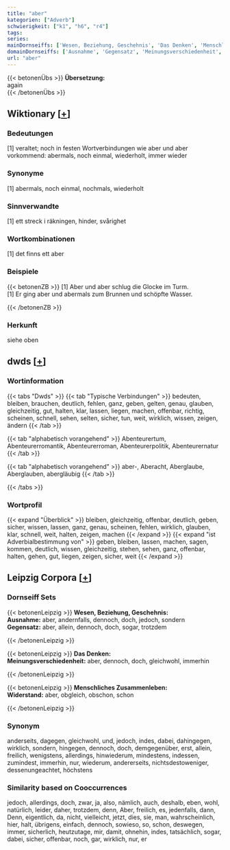 ```yaml
---
title: "aber"
kategorien: ["Adverb"]
schwierigkeit: ["k1", "h6", "r4"]
tags:
series:
mainDornseiffs: ['Wesen, Beziehung, Geschehnis', 'Das Denken', 'Menschliches Zusammenleben']
domainDornseiffs: ['Ausnahme', 'Gegensatz', 'Meinungsverschiedenheit', 'Widerstand']
url: "aber"
---
```


{{< betonenÜbs >}}
**Übersetzung:**  
again  
{{< /betonenÜbs >}}

## Wiktionary [[+](https://de.wiktionary.org/wiki/aber)]

### Bedeutungen
[1] veraltet; noch in festen Wortverbindungen wie aber und aber vorkommend: abermals, noch einmal, wiederholt, immer wieder  

### Synonyme
[1] abermals, noch einmal, nochmals, wiederholt  

### Sinnverwandte
[1] ett streck i räkningen, hinder, svårighet  

### Wortkombinationen
[1] det finns ett aber  

### Beispiele
{{< betonenZB >}}
[1] Aber und aber schlug die Glocke im Turm.  
[1] Er ging aber und abermals zum Brunnen und schöpfte Wasser.  

{{< /betonenZB >}}
### Herkunft
siehe oben  



## dwds [[+](https://www.dwds.de/wb/aber)]

### Wortinformation
{{< tabs "Dwds" >}}
{{< tab "Typische Verbindungen" >}}
bedeuten, bleiben, brauchen, deutlich, fehlen, ganz, geben, gelten, genau, glauben, gleichzeitig, gut, halten, klar, lassen, liegen, machen, offenbar, richtig, scheinen, schnell, sehen, selten, sicher, tun, weit, wirklich, wissen, zeigen, ändern
{{< /tab >}}

{{< tab "alphabetisch vorangehend" >}}
Abenteurertum, Abenteurerromantik, Abenteurerroman, Abenteurerpolitik, Abenteurernatur
{{< /tab >}}

{{< tab "alphabetisch vorangehend" >}}
aber-, Aberacht, Aberglaube, Aberglauben, abergläubig
{{< /tab >}}

{{< /tabs >}}

### Wortprofil
{{< expand "Überblick" >}} bleiben, gleichzeitig, offenbar, deutlich, geben, sicher, wissen, lassen, ganz, genau, scheinen, fehlen, wirklich, glauben, klar, schnell, weit, halten, zeigen, machen {{< /expand >}}
{{< expand "ist Adverbialbestimmung von" >}} geben, bleiben, lassen, machen, sagen, kommen, deutlich, wissen, gleichzeitig, stehen, sehen, ganz, offenbar, halten, gehen, gut, liegen, zeigen, sicher, weit {{< /expand >}}

## Leipzig Corpora [[+](https://corpora.uni-leipzig.de/en/res?word=aber&corpusId=deu_newscrawl-public_2018)]

### Dornseiff Sets
{{< betonenLeipzig >}}
**Wesen, Beziehung, Geschehnis:**  
**Ausnahme:** aber, andernfalls, dennoch, doch, jedoch, sondern  
**Gegensatz:** aber, allein, dennoch, doch, sogar, trotzdem  

{{< /betonenLeipzig >}}


{{< betonenLeipzig >}}
**Das Denken:**  
**Meinungsverschiedenheit:** aber, dennoch, doch, gleichwohl, immerhin  

{{< /betonenLeipzig >}}


{{< betonenLeipzig >}}
**Menschliches Zusammenleben:**  
**Widerstand:** aber, obgleich, obschon, schon  

{{< /betonenLeipzig >}}

### Synonym
anderseits, dagegen, gleichwohl, und, jedoch, indes, dabei, dahingegen, wirklich, sondern, hingegen, dennoch, doch, demgegenüber, erst, allein, freilich, wenigstens, allerdings, hinwiederum, mindestens, indessen, zumindest, immerhin, nur, wiederum, andererseits, nichtsdestoweniger, dessenungeachtet, höchstens


### Similarity based on Cooccurrences
jedoch, allerdings, doch, zwar, ja, also, nämlich, auch, deshalb, eben, wohl, natürlich, leider, daher, trotzdem, denn, Aber, freilich, es, jedenfalls, dann, Denn, eigentlich, da, nicht, vielleicht, jetzt, dies, sie, man, wahrscheinlich, hier, halt, übrigens, einfach, dennoch, sowieso, so, schon, deswegen, immer, sicherlich, heutzutage, mir, damit, ohnehin, indes, tatsächlich, sogar, dabei, sicher, offenbar, noch, gar, wirklich, nur, er

